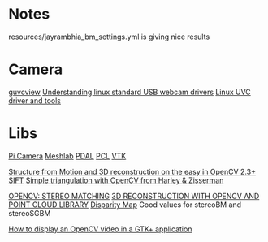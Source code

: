 # Notes #
resources/jayrambhia_bm_settings.yml is giving nice results
# Camera #
[guvcview](http://guvcview.sourceforge.net/)
[Understanding linux standard USB webcam drivers](http://stackoverflow.com/questions/15615494/understanding-linux-standard-usb-webcam-drivers)
[Linux UVC driver and tools](http://www.ideasonboard.org/uvc/)

# Libs #
[Pi Camera](http://www.element14.com/community/roadTests/1162?CMP=SOM-ROADT-RASPI-PICAMERA-ENROLL-FB)
[Meshlab](http://meshlab.sourceforge.net/)
[PDAL](http://www.pointcloud.org/)
[PCL](http://www.pointclouds.org/)
[VTK](http://www.vtk.org/)

[Structure from Motion and 3D reconstruction on the easy in OpenCV 2.3+](http://www.morethantechnical.com/2012/02/07/structure-from-motion-and-3d-reconstruction-on-the-easy-in-opencv-2-3-w-code/)
[SIFT](http://en.wikipedia.org/wiki/Scale-invariant_feature_transform)
[Simple triangulation with OpenCV from Harley & Zisserman](http://www.morethantechnical.com/2012/01/04/simple-triangulation-with-opencv-from-harley-zisserman-w-code/)


[OPENCV: STEREO MATCHING](http://blog.martinperis.com/2011/08/opencv-stereo-matching.html)
[3D RECONSTRUCTION WITH OPENCV AND POINT CLOUD LIBRARY](http://blog.martinperis.com/2012/01/3d-reconstruction-with-opencv-and-point.html)
[Disparity Map](http://jayrambhia.com/blog/disparity-maps/)
Good values for stereoBM and stereoSGBM


[How to display an OpenCV video in a GTK+ application](http://codethatmatters.blogspot.pt/2012/11/how-to-display-opencv-video-in-gtk.html)
